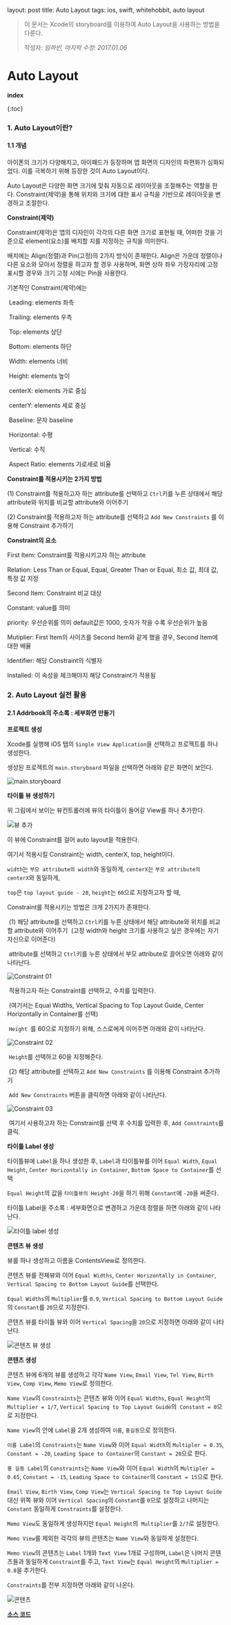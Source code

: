 layout: post
title: Auto Layout
tags: ios, swift, whitehobbit, auto layout



> 이 문서는 Xcode의 storyboard를 이용하여 Auto Layout을 사용하는 방법을 다룬다.
>
> 작성자: *임하빈, 마지막 수정: 2017.01.06*

# Auto Layout

**index**

{:toc}

### 1. Auto Layout이란?

#### 1.1 개념

아이폰의 크기가 다양해지고, 아이패드가 등장하며 앱 화면의 디자인의 파편화가 심화되었다. 이를 극복하기 위해 등장한 것이 Auto Layout이다. 

Auto Layout은 다양한 화면 크기에 맞춰 자동으로 레이아웃을 조절해주는 역할을 한다. Constraint(제약)을 통해 위치와 크기에 대한 표시 규칙을 기반으로 레이아웃을 변경하고 조절한다.

**Constraint(제약)**

Constraint(제약)은 앱의 디자인이 각각의 다른 화면 크기로 표현될 때, 어떠한 것을 기준으로 element(요소)를 배치할 지를 지정하는 규칙을 의미한다.

배치에는 Align(정렬)과 Pin(고정)의 2가지 방식이 존재한다. Align은 가운데 정렬이나 다른 요소와 모아서 정렬을 하고자 할 경우 사용하며, 화면 상하 좌우 가장자리에 고정 표시할 경우와 크기 고정 시에는 Pin을 사용한다.

기본적인 Constraint(제약)에는 

​	Leading: elements 좌측

​	Trailing: elements 우측

​	Top: elements 상단

​	Bottom: elements 하단

​	Width: elements 너비

​	Height: elements 높이

​	centerX: elements 가로 중심

​	centerY: elements 세로 중심

​	Baseline: 문자 baseline

​	Horizontal: 수평

​	Vertical: 수직

​	Aspect Ratio: elements 가로세로 비율



**Constraint를 적용시키는 2가지 방법**

(1) Constraint를 적용하고자 하는 attribute를 선택하고 `Ctrl`키를 누른 상태에서 해당 attribute와 위치를 비교할 attribute와 이어주기

(2) Constraint를 적용하고자 하는 attribute를 선택하고 `Add New Constraints` 를 이용해 Constraint 추가하기



**Constraint의 요소**

First Item: Constraint를 적용시키고자 하는 attribute

Relation: Less Than or Equal, Equal, Greater Than or Equal, 최소 값, 최대 값, 특정 값 지정

Second Item: Constraint 비교 대상

Constant: value를 의미

priority: 우선순위를 의미 default값은 1000, 숫자가 작을 수록 우선순위가 높음

Mutiplier: First Item의 사이즈를 Second Item와 같게 했을 경우, Second Item에 대한 배율

Identifier: 해당 Constraint의 식별자

Installed: 이 속성을 체크해야지 해당 Constraint가 적용됨


### 2. Auto Layout 실전 활용

#### 2.1 Addrbook의 주소록 : 세부화면 만들기

**프로젝트 생성**

Xcode를 실행해 iOS 탭의 `Single View Application`을 선택하고 프로젝트를 하나 생성한다.

생성된 프로젝트의 `main.storyboard` 파일을 선택하면 아래와 같은 화면이 보인다.

![main.storyboard](https://github.com/whitehobbit/Addrbook-detail/blob/master/iOS%20Study/auto%20layout%2001.png?raw=true)

**타이틀 뷰 생성하기**

위 그림에서 보이는 뷰컨트롤러에 뷰의 타이틀이 들어갈 View를 하나 추가한다.

![뷰 추가](https://github.com/whitehobbit/Addrbook-detail/blob/master/iOS%20Study/auto%20layout%2002.png?raw=true)

이 뷰에 Constraint를 걸어 auto layout을 적용한다.

여기서 적용시킬 Constraint는 width, centerX, top, height이다.

`width`는 `부모 attribute의 width`와 동일하게, `centerX`는 `부모 attribute의 centerX`와 동일하게, 

`top`은 `top layout guide - 20`, `height`는 `60`으로 지정하고자 할 때,

Constraint를 적용시키는 방법은 크게 2가지가 존재한다. 

​	(1) 해당 attribute를 선택하고 `Ctrl`키를 누른 상태에서 해당 attribute와 위치를 비교할 attribute와 이어주기
​		(고정 width와 height 크기를 사용하고 싶은 경우에는 자기 자신으로 이어준다)

​	attribute를 선택하고 `Ctrl`키를 누른 상태에서 부모 attribute로 끌어오면 아래와 같이 나타난다.

![Constraint 01](https://github.com/whitehobbit/Addrbook-detail/blob/master/iOS%20Study/auto%20layout%2003.png?raw=true)

​	적용하고자 하는 Constraint를 선택하고, 수치를 입력한다. 

​	(여기서는 Equal Widths, Vertical Spacing to Top Layout Guide, Center Horizontally in Container를 선택)

​	`Height `를 60으로 지정하기 위해, 스스로에게 이어주면 아래와 같이 나타난다.

![Constraint 02](https://github.com/whitehobbit/Addrbook-detail/blob/master/iOS%20Study/auto%20layout%2004.png?raw=true)

​	`Height`를 선택하고 60을 지정해준다.

​	(2) 해당 attribute를 선택하고 `Add New Constraints` 를 이용해 Constraint 추가하기

​	`Add New Constraints` 버튼을 클릭하면 아래와 같이 나타난다.

![Constraint 03](https://github.com/whitehobbit/Addrbook-detail/blob/master/iOS%20Study/auto%20layout%2005.png?raw=true)

​	여기서 사용하고자 하는 Constraint를 선택 후 수치를 입력한 후, `Add Constraints`를 클릭.

**타이틀 Label 생성**

타이틀뷰에 `Label`을 하나 생성한 후, `Label`과 타이틀뷰를 이어 `Equal Width`, `Equal Height`, `Center Horizontally in Container`, `Bottom Space to Container`를 선택

`Equal Height`의 값을 `타이틀뷰의 Height-20`을 하기 위해 `Constant`에 `-20`을 써준다. 

타이틀 Label을 주소록 : 세부화면으로 변경하고 가운데 정렬을 하면 아래와 같이 나타난다.

![타이틀 label 생성](https://github.com/whitehobbit/Addrbook-detail/blob/master/iOS%20Study/auto%20layout%2006.png?raw=true)

**콘텐츠 뷰 생성**

뷰를 하나 생성하고 이름을 ContentsView로 정의한다.

콘텐츠 뷰를 전체뷰와 이어 `Equal Widths`, `Center Horizontally in Container`, `Vertical Spacing to Bottom Layout Guide`를 선택한다.

`Equal Widths`의 `Multiplier`를 `0.9`, `Vertical Spacing to Bottom Layout Guide`의 `Constant`를 `20`으로 지정한다.

콘텐츠 뷰를 타이틀 뷰와 이어 `Vertical Spacing`을 `20`으로 지정하면 아래와 같이 나타난다.

![콘텐츠 뷰 생성](https://github.com/whitehobbit/Addrbook-detail/blob/master/iOS%20Study/auto%20layout%2007.png?raw=true)

**콘텐츠 생성**

콘텐츠 뷰에 6개의 뷰를 생성하고 각각  `Name View`, `Email View`, `Tel View`, `Birth View`, `Comp View`, `Memo View`로 정의한다.

`Name View`의 `Constraints`는 콘텐츠 뷰와 이어 `Equal Widths`, `Equal Height`의` Multiplier = 1/7`, `Vertical Spacing to Top Layout Guide`의` Constant = 0`으로 지정한다.

`Name View`의 안에 `Label`을 2개 생성하여 `이름`, `홍길동`으로 정의한다. 

`이름 Label`의  `Constraints`는 `Name View`와 이어 `Equal Width`의 `Multipler = 0.35`, `Constant = -20`, `Leading Space to Container`의 `Constant = 20`으로 한다.

`홍 길동 Label`의 `Constraints`는 `Name View`와 이어 `Equal Width`의 `Multipler = 0.65`, `Constant = -15`, `Leading Space to Container`의 `Constant = 15`으로 한다.

`Email View`, `Birth View`, `Comp View`는 `Vertical Spacing to Top Layout Guide` 대신 위쪽 뷰와 이어 `Vertical Spacing`의 `Constant`를 `0`으로 설정하고 나머지는 `Constant` 동일하게 `Constraints`를 설정한다.

`Memo View`도 동일하게 생성하지만 `Equal Height`의` Multiplier`를 `2/7`로 설정한다.

`Memo View`를 제외한 각각의 뷰의 콘텐츠는 `Name View`와 동일하게 설정한다.

`Memo View`의 콘텐츠는 `Label` 1개와 `Text View` 1개로 구성하며, `Label`은 나머지 콘텐츠들과 동일하게 `Constraint`를 주고, `Text View`는 `Equal Height`의 `Multiplier = 0.8`을 추가한다.

`Constraints`를 전부 지정하면 아래와 같이 나온다.

![콘텐츠](https://github.com/whitehobbit/Addrbook-detail/blob/master/iOS%20Study/auto%20layout%2008.png?raw=true)

**[소스 코드][1]**

[1]:https://github.com/whitehobbit/Addrbook-detail
